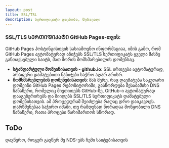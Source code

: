 ```yaml
---
layout: post
title: SSL/TSL
description: სერთიფიკატი გაცნობა, შესავალი
---
```



### SSL/TLS ᲡᲔᲠᲗᲘᲤᲘᲙᲐᲢᲘ GitHub Pages-თვის:

GitHub Pages ჰოსტინგისთვის სასიამოვნო ინფორმაციაა, იმის გამო, რომ GitHub Pages ავტომატურად ანიჭებს SSL/TLS სერთიფიკატს ყველა მასზე განთავსებული საიტს, მათ შორის მომხმარებილის დომენსაც.

- **სტანდარტული მომეინისათვის - github.io**: SSL ირთვება ავტომატურად, არაფერი დამატებითი ნაბიჯები საჭრო აღარ არისრ.
- **მომხმარებლების დომენებისათვის**:  მას მერე, რაც დაემატება საკუთარი დომეინი GitHub Pages რეპოზიტორიში, გასწორდება შესაბამისი DNS ჩანაწერი, რომელიც მიუთითებს GitHub-ზე, GitHub-ი ავტომატურად დააგენერირებს და მიიღებს SSL/TLS სერთიფიკატს დამატებული დომენისათვის. ამ პროცედურამ შეიძლება რაღაც დრო დაიკავოვს. დარწმუნებაა საჭირო იმაში, თუ რამდენად წორადაა მოწყობილი DNS  ჩანაწერი, რათა პროცესი წარიმართოს სწორად.


## ToDo

დავწერო, როგერ გავწერ მე NDS-ებს ჩემი საიტებისათვის

